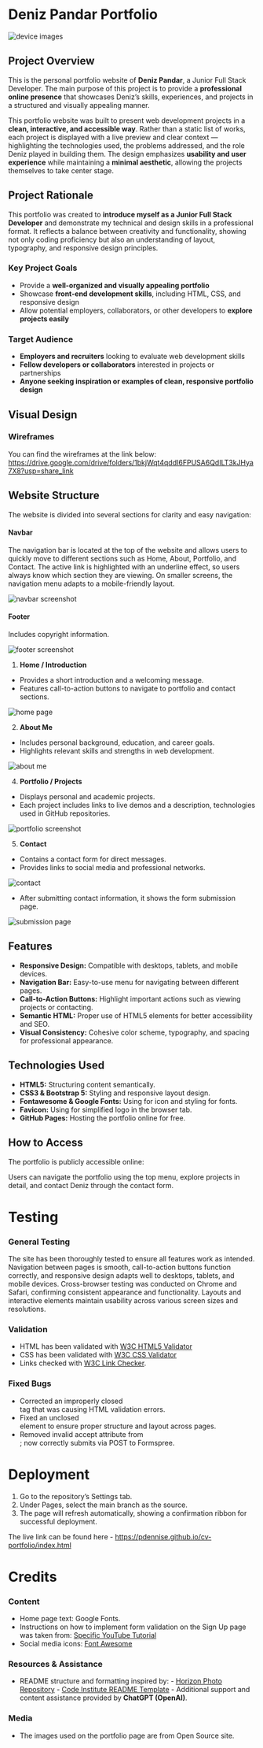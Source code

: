 # Deniz Pandar Portfolio

![device images](/assets/images/device-and-site-images.png)

## Project Overview
This is the personal portfolio website of **Deniz Pandar**, a Junior Full Stack Developer. The main purpose of this project is to provide a **professional online presence** that showcases Deniz’s skills, experiences, and projects in a structured and visually appealing manner.

This portfolio website was built to present web development projects in a **clean, interactive, and accessible way**. Rather than a static list of works, each project is displayed with a live preview and clear context — highlighting the technologies used, the problems addressed, and the role Deniz played in building them. The design emphasizes **usability and user experience** while maintaining a **minimal aesthetic**, allowing the projects themselves to take center stage.

## Project Rationale  

This portfolio was created to **introduce myself as a Junior Full Stack Developer** and demonstrate my technical and design skills in a professional format. It reflects a balance between creativity and functionality, showing not only coding proficiency but also an understanding of layout, typography, and responsive design principles.  

### Key Project Goals  
- Provide a **well-organized and visually appealing portfolio**  
- Showcase **front-end development skills**, including HTML, CSS, and responsive design  
- Allow potential employers, collaborators, or other developers to **explore projects easily**  

### Target Audience  
- **Employers and recruiters** looking to evaluate web development skills  
- **Fellow developers or collaborators** interested in projects or partnerships  
- **Anyone seeking inspiration or examples of clean, responsive portfolio design**

## Visual Design
### Wireframes
You can find the wireframes at the link below:
https://drive.google.com/drive/folders/1bkjWqt4qddI6FPUSA6QdILT3kJHya7X8?usp=share_link

## Website Structure
The website is divided into several sections for clarity and easy navigation:

#### Navbar
The navigation bar is located at the top of the website and allows users to quickly move to different sections such as Home, About, Portfolio, and Contact.
The active link is highlighted with an underline effect, so users always know which section they are viewing.
On smaller screens, the navigation menu adapts to a mobile-friendly layout.

![navbar screenshot](/assets/images/navbar-screnshot.png)

#### Footer
Includes copyright information.

![footer screenshot](/assets/images/footer-screenshot.png)

1. **Home / Introduction**
- Provides a short introduction and a welcoming message.
- Features call-to-action buttons to navigate to portfolio and contact sections.

![home page](/assets/images/home-page-laptop.png)

2. **About Me**
- Includes personal background, education, and career goals.
- Highlights relevant skills and strengths in web development.

![about me](/assets/images/about-screenshot.png)

4. **Portfolio / Projects**
- Displays personal and academic projects.
- Each project includes links to live demos and a description, technologies used in GitHub repositories.

![portfolio screenshot](/assets/images/portfolio-screenshot.png)

5. **Contact**
- Contains a contact form for direct messages.
- Provides links to social media and professional networks.


![contact](/assets/images/contact-screenshot.png)

- After submitting contact information, it shows the form submission page.

![submission page](/assets/images/form.submit-screenshot.png)

## Features
- **Responsive Design:** Compatible with desktops, tablets, and mobile devices.
- **Navigation Bar:** Easy-to-use menu for navigating between different pages.
- **Call-to-Action Buttons:** Highlight important actions such as viewing projects or contacting.
- **Semantic HTML:** Proper use of HTML5 elements for better accessibility and SEO.
- **Visual Consistency:** Cohesive color scheme, typography, and spacing for professional appearance.

## Technologies Used
- **HTML5:** Structuring content semantically.
- **CSS3 & Bootstrap 5:** Styling and responsive layout design.
- **Fontawesome & Google Fonts:** Using for icon and styling for fonts.
- **Favicon:** Using for simplified logo in the browser tab.
- **GitHub Pages:** Hosting the portfolio online for free.

## How to Access
The portfolio is publicly accessible online:

Users can navigate the portfolio using the top menu, explore projects in detail, and contact Deniz through the contact form.

# Testing
### General Testing
The site has been thoroughly tested to ensure all features work as intended. Navigation between pages is smooth, call-to-action buttons function correctly, and responsive design adapts well to desktops, tablets, and mobile devices.
Cross-browser testing was conducted on Chrome and Safari, confirming consistent appearance and functionality. Layouts and interactive elements maintain usability across various screen sizes and resolutions.

### Validation
- HTML has been validated with [W3C HTML5 Validator](https://validator.w3.org/)
- CSS has been validated with [W3C CSS Validator](https://jigsaw.w3.org/css-validator/)
- Links checked with [W3C Link Checker](https://validator.w3.org/checklink).

### Fixed Bugs
- Corrected an improperly closed <section> tag that was causing HTML validation errors.
- Fixed an unclosed <div class="row"> element to ensure proper structure and layout across pages.
- Removed invalid accept attribute from <form>; now correctly submits via POST to Formspree.

# Deployment
1. Go to the repository’s Settings tab.
2. Under Pages, select the main branch as the source.
3. The page will refresh automatically, showing a confirmation ribbon for successful deployment.

The live link can be found here - https://pdennise.github.io/cv-portfolio/index.html

# Credits
### Content
- Home page text: Google Fonts.
- Instructions on how to implement form validation on the Sign Up page was taken from: [Specific YouTube Tutorial](https://youtu.be/AAC0QJGaDhw?si=GgXThI845GZXqI1V)
- Social media icons: [Font Awesome](https://fontawesome.com/)

### Resources & Assistance
- README structure and formatting inspired by:
        - [Horizon Photo Repository](https://github.com/Ri-Dearg/horizon-photo/blob/main/README.md)
        - [Code Institute README Template](https://github.com/Code-Institute-Solutions/readme-template/blob/master/README.md)
        - Additional support and content assistance provided by **ChatGPT (OpenAI)**.

### Media
- The images used on the portfolio page are from Open Source site.
